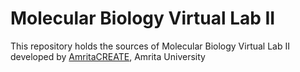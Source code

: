 # Molecular Biology Virtual Lab II
This repository holds the sources of Molecular Biology Virtual Lab II developed by 
<a href="https://www.amrita.edu/create" target="_blank">AmritaCREATE</a>, Amrita University
